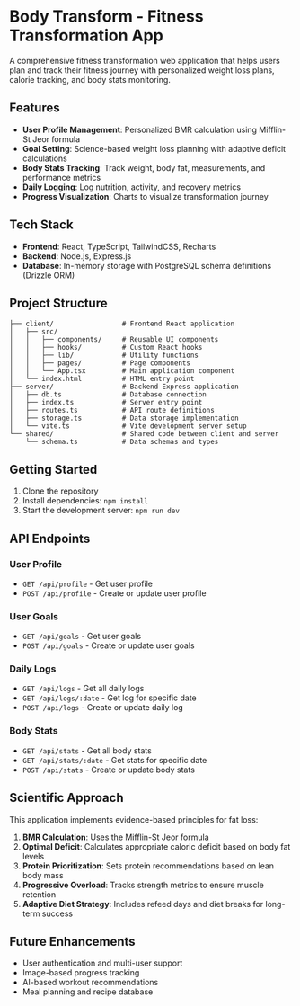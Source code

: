 
# Body Transform - Fitness Transformation App

A comprehensive fitness transformation web application that helps users plan and track their fitness journey with personalized weight loss plans, calorie tracking, and body stats monitoring.

## Features

- **User Profile Management**: Personalized BMR calculation using Mifflin-St Jeor formula
- **Goal Setting**: Science-based weight loss planning with adaptive deficit calculations
- **Body Stats Tracking**: Track weight, body fat, measurements, and performance metrics
- **Daily Logging**: Log nutrition, activity, and recovery metrics
- **Progress Visualization**: Charts to visualize transformation journey

## Tech Stack

- **Frontend**: React, TypeScript, TailwindCSS, Recharts
- **Backend**: Node.js, Express.js
- **Database**: In-memory storage with PostgreSQL schema definitions (Drizzle ORM)

## Project Structure

```
├── client/                 # Frontend React application
│   ├── src/
│   │   ├── components/     # Reusable UI components
│   │   ├── hooks/          # Custom React hooks
│   │   ├── lib/            # Utility functions
│   │   ├── pages/          # Page components
│   │   └── App.tsx         # Main application component
│   └── index.html          # HTML entry point
├── server/                 # Backend Express application
│   ├── db.ts               # Database connection
│   ├── index.ts            # Server entry point
│   ├── routes.ts           # API route definitions
│   ├── storage.ts          # Data storage implementation
│   └── vite.ts             # Vite development server setup
└── shared/                 # Shared code between client and server
    └── schema.ts           # Data schemas and types
```

## Getting Started

1. Clone the repository
2. Install dependencies: `npm install`
3. Start the development server: `npm run dev`

## API Endpoints

### User Profile

- `GET /api/profile` - Get user profile
- `POST /api/profile` - Create or update user profile

### User Goals

- `GET /api/goals` - Get user goals
- `POST /api/goals` - Create or update user goals

### Daily Logs

- `GET /api/logs` - Get all daily logs
- `GET /api/logs/:date` - Get log for specific date
- `POST /api/logs` - Create or update daily log

### Body Stats

- `GET /api/stats` - Get all body stats
- `GET /api/stats/:date` - Get stats for specific date
- `POST /api/stats` - Create or update body stats

## Scientific Approach

This application implements evidence-based principles for fat loss:

1. **BMR Calculation**: Uses the Mifflin-St Jeor formula
2. **Optimal Deficit**: Calculates appropriate caloric deficit based on body fat levels
3. **Protein Prioritization**: Sets protein recommendations based on lean body mass
4. **Progressive Overload**: Tracks strength metrics to ensure muscle retention
5. **Adaptive Diet Strategy**: Includes refeed days and diet breaks for long-term success

## Future Enhancements

- User authentication and multi-user support
- Image-based progress tracking
- AI-based workout recommendations
- Meal planning and recipe database
